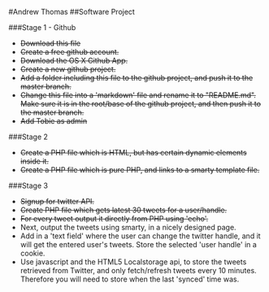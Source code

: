 #Andrew Thomas
##Software Project


###Stage 1 - Github

* ~~Download this file~~
* ~~Create a free github account.~~
* ~~Download the OS X Github App.~~
* ~~Create a new github project.~~
* ~~Add a folder including this file to the github project, and push it to the master branch.~~
* ~~Change this file into a 'markdown' file and rename it to "README.md". Make sure it is in the root/base of the github project, and then push it to the master branch.~~
* ~~Add Tobie as admin~~


###Stage 2

* ~~Create a PHP file which is HTML, but has certain dynamic elements inside it.~~
* ~~Create a PHP file which is pure PHP, and links to a smarty template file.~~

###Stage 3

* ~~Signup for twitter API.~~
* ~~Create PHP file which gets latest 30 tweets for a user/handle.~~
* ~~For every tweet output it directly from PHP using 'echo'.~~
* Next, output the tweets using smarty, in a nicely designed page.
* Add in a 'text field' where the user can change the twitter handle, and it will get the entered user's tweets. Store the selected 'user handle' in a cookie.
* Use javascript and the HTML5 Localstorage api, to store the tweets retrieved from Twitter, and only fetch/refresh tweets every 10 minutes. Therefore you will need to store when the last 'synced' time was.